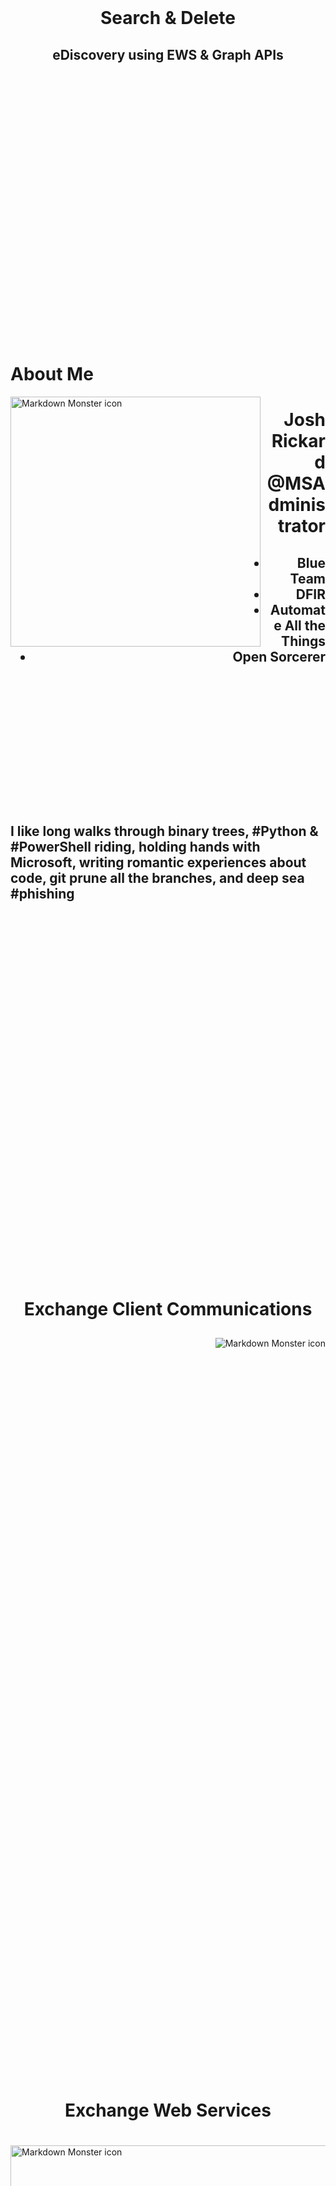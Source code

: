 

<br>
<br>
<br>
<br>
<br>
<br>
<br>
<br>
<br>
<br>
<br>
<br>
<br>
<br>
<br>
<br>
<br>
<br>
<br>
<br>
<br>
<br>
<br>
<br>
<br>

<center><h1>Search & Delete</h1></center>

<center><h2>eDiscovery using EWS & Graph APIs</h2></center>

</center>

<br>
<br>
<br>
<br>
<br>
<br>
<br>
<br>
<br>
<br>
<br>
<br>
<br>
<br>
<br>
<br>
<br>
<br>
<br>
<br>
<br>
<br>
<br>
<br>
<br>

# About Me

<img src="img/IRunicorn.jpg"
     alt="Markdown Monster icon"
     style="float: left; margin-right: 10px; width:400px;" />

<div>
    <div style="text-align: right"><h1>Josh Rickard</br>
                                        @MSAdministrator</h1>
    <h2><ul>
        <li>Blue Team</li>
        <li>DFIR</li>
        <li>Automate All the Things</li>
        <li>Open Sorcerer</li>
    </ul></h2>
</div>
</div>
    <br>
<br>
<br>
<br>
<br>
<br>
<br>
<br>
<br>
<br>
<br>
<br>
<h2>I like long walks through binary trees, #Python & #PowerShell riding, holding hands with Microsoft, writing romantic experiences about code, git prune all the branches, and deep sea #phishing</h2>
<br>
<br>
<br>
<br>
<br>

<br>
<br>
<br>
<br>
<br>
<br>
<br>
<br>
<br>
<br>
<br>
<br>
<br>
<br>
<br>
<br>
<br>
<br>
<br>
<br>
<br>
<br>
<br>
<br>
<br>
<br>
<br>
<br>
<br>

<center><h1>Exchange Client Communications</h1></center>
    <div>
        <img src="img/exchange-1.jpg"
        alt="Markdown Monster icon"
        style="float: right; margin-top: 10px;" />
    </div>

<br>
<br>
<br>
<br>
<br>
<br>
<br>
<br>
<br>
<br>
<br>
<br>
<br>
<br>
<br>
<br>
<br>
<br>
<br>
<br>
<br>
<br>
<br>
<br>
<br>
<br>
<br>
<br>
<br>
<br>
<br>
<br>
<br>
<br>
<br>
<br>
<br>
<br>
<br>
<br>
<br>
<br>
<br>
<br>
<br>
<br>
<br>
<br>
<br>
<br>
<br>
<br>
<br>
<br>
<br>
<br>
<br>
<br>
<br>
<br>
<br>
<br>
<br>
<br>
<br>
<br>
<br>
<br>
<br>
<br>


<center><h1>Exchange Web Services</h1></center>
<div>
    <div>
        <img src="img/exchange-3.png"
        alt="Markdown Monster icon"
        style="float: left; margin-right: 20px; height:900px;" />
    </div>
    <div>
        <h1>HTTP/S SOAP XML Service</br>
        </br>
        Basically, central access to all services/features of Microsoft Exchange
    </div>
</div>

<br>
<br>
<br><br>
<br>
<br>
<br>
<br>
<br>
<br>
<br>
<br>
<br>
<br>
<br>
<br>
<br>
<br>
<br>
<br><br>
<br>
<br>
<br>
<br>
<br>
<br>
<br>
<br>
<br>
<br>
<br>
<br>
<br>
<br>
<br>
<br>
<br><br>
<br>
<br>
<br>
<br>
<br>
<br>
<br>
<br>
<br>
<br>
<br>
<br>
<br>
<br>

# py-ews

# Welcome to py-ews's documentation!


```

    .______   ____    ____       ___________    __    ____   _______.
    |   _  \  \   \  /   /      |   ____\   \  /  \  /   /  /       |
    |  |_)  |  \   \/   / ______|  |__   \   \/    \/   /  |   (----`
    |   ___/    \_    _/ |______|   __|   \            /    \   \    
    |  |          |  |          |  |____   \    /\    / .----)   |   
    | _|          |__|          |_______|   \__/  \__/  |_______/    
                                                                 


    A Python package to interact with Exchange Web Services
```


# **py-ews** is a cross platform python package to interact with both Exchange 2010 to 2019 on-premises and Exchange Online (Office 365).  This package will wrap all Exchange Web Service endpoints, but currently is focused on providing eDiscovery endpoints. 

<br>
<br>
<br>
<br>
<br>
<br>
<br>

# Repository: https://github.com/swimlane/pyews
# Documentation: https://py-ews.readthedocs.io/en/latest/


<br>
<br>
<br>
<br>
<br>
<br>
<br>
<br>
<br>
<br><br>
<br>
<br>
<br>
<br>
<br>
<br>
<br>
<br>
<br>
<br>
<br>
<br>
<br>
<br>
<br>
<br><br>
<br>
<br>
<br>
<br>
<br>
<br>
<br>
<br>
<br>
<br>
<br>
<br>
<br>
<br>

# Versions

## py-ews works with 2.7+ and 3.X versions of Python

# Installation

> Python's standard package manager is pip which uses packages from pypi

## OS X & Linux:

```
pip install py-ews
```

## Windows:

```
pip install py-ews
```

<br>
<br>
<br>
<br>
<br>
<br>
<br>
<br>
<br>
<br>
<br>
<br>
<br>
<br>
<br>
<br>
<br>
<br>


# UserConfiguration object will be used for all calls to Exchange Web Services

## UserConfiguration object

```python
from pyews import UserConfiguration
```

## You have several options when it comes to authentication to EWS

# eDiscovery or Compliance Rights

## The most common is using an accounts username and password which has one of the following rights within your Exchange environment:

* ## **eDiscovery Rights**
* ## **Compliance Administrator**
* ## **eDiscovery Manager**
* ## **eDiscovery Administrator**
* ## **Organization Management**

```python
from pyews import UserConfiguraton

userconfig = UserConfiguration(
   'l337hacker@funtimes.onmicrosoft.com',
   'Password1234!'
)
```

<br>
<br>
<br>
<br>
<br>
<br>
<br>
<br>
<br>
<br>
<br>
<br>
<br>
<br>
<br>
<br>
<br>
<br>

# Impersonation Rights

> ## Impersonation means you can act on behalf of a user/mailbox

* ## **ApplicationImpersonation** or **ms-exch-impersonation** must be given to the mailboxes/accounts that you have rights to impersonate

```python
from pyews import Impersonation
from pyews import UserConfiguraton

my_impersonation = Impersonation(principalname='first.last@company.com')
#Impersonation(primarysmtpaddress='first.last@company.com')
#Impersonation(smtpaddress='first.last@company.com')


userconfig = UserConfiguration(
   'l337hacker@funtimes.onmicrosoft.com',
   'Password1234!',
   impersonation=my_impersonation
)
```
<br>
<br>
<br>
<br>
<br>
<br>
<br>
<br>
<br>
<br>
<br>
<br>
<br>
<br>
<br>
<br>
<br>
<br>

# Impersonation DeepDive

```python
class Impersonation(object):
    '''The Impersonation class is used when you want to impersonate a user.  You must access rights to impersonate a specific user within your Exchange environment.
    
    Example:
        Below are examples of the data inputs expected for all parameters.
        
        .. code-block:: python

           Impersonation(principalname='first.last@company.com')
           Impersonation(primarysmtpaddress='first.last@company.com')
           Impersonation(smtpaddress='first.last@company.com')

    Args:
        principalname (str, optional): The PrincipalName of the account you want to impersonate
        sid (str, optional): The SID of the account you want to impersonate
        primarysmtpaddress (str, optional): The PrimarySmtpAddress of the account you want to impersonate
        smtpaddress (bool, optional): The SmtpAddress of the account you want to impersonate
    
    Raises:
        AttributeError: This will raise when you call this class but do not provide at least 1 parameter
    '''

    def __init__(self, principalname=None, sid=None, primarysmtpaddress=None, smtpaddress=None):

        if principalname:
            self.impersonation_type = 'PrincipalName'
            self.impersonation_value = principalname
        elif sid:
            self.impersonation_type = 'SID'
            self.impersonation_value = sid
        elif primarysmtpaddress:
            self.impersonation_type = 'PrimarySmtpAddress'
            self.impersonation_value = primarysmtpaddress
        elif smtpaddress:
            self.impersonation_type = 'SmtpAddress'
            self.impersonation_value = smtpaddress
        else:
            raise AttributeError('By setting impersonation to true you must provide either a PrincipalName, SID, PrimarySmtpAddress, or SmtpAddress')

        self.header = self._create_impersonation_header()

    def _create_impersonation_header(self):
        return '''<soap:Header>
  <t:ExchangeImpersonation>
    <t:ConnectingSID>
      <t:{start_type}>{value}</t:{end_type}>
    </t:ConnectingSID>
  </t:ExchangeImpersonation>
</soap:Header>'''.format(start_type=self.impersonation_type, value=self.impersonation_value, end_type=self.impersonation_type)

```

<br>
<br>
<br>
<br>
<br>
<br>
<br>
<br>
<br>
<br>
<br>
<br>
<br>
<br>
<br>
<br>
<br>
<br>


# If you would like to use impersonation, you first need to create an Impersonation object and pass that into the UserConfiguration class when creating a user configuration object.

```python
from pyews import UserConfiguration

impersonation = Impersonation(primarysmtpaddress='first.last@company.com')

userConfig = UserConfiguration(
    'first.last@company.com',
    'mypassword123',
    impersonation=impersonation
)
```


<br>
<br>
<br>
<br>
<br>
<br>
<br>
<br>
<br>
<br>
<br>
<br>
<br>
<br>
<br>
<br>
<br>
<br>


# Autodiscover

## Autodiscover is a service endpoint that is used to determine the Exchange Web Services URL/Endpoint

# Microsoft recommends taking the following approach to discover Autodiscover endpoints

* ## Lookup Service Connection Point (SCP) Objects in Active Directory
* ## Generate potential locations based on the users email address

<br>
<br>
<br>
<br>

# py-ews does not currently utilize SCP objects in Active Directory

> ## py-ews does not do this as it would increase the size of this package significantly

<br>
<br>
<br>
<br>

# py-ews generates a list of potential endpoints based on the provided users email address

## Example: first.last@letsautomate.it

<br>
<br>
<br>
<br>
<br>
<br>
<br>
<br>

<br>
<br>
<br>
<br>

<br>
<br>
<br>
<br>

<br>
<br>
<br>
<br>

<br>
<br>
<br>
<br>

# By default py-ews will use each of the following URLs to automatically connect you via Autodiscover

```
https://letsautomate.it/autodiscover/autodiscover.svc
https://autodiscover.letsautomate.it/autodiscover/autodiscover.svc
http://letsautomate.it/autodiscover/autodiscover.svc
http://autodiscover.letsautomate.it/autodiscover/autodiscover.svc

https://outlook.office365.com/autodiscover/autodiscover.svc
```



## Example of using Autodiscover

```python
from pyews import UserConfiguration

userconfig = UserConfiguration(
   'l337hacker@funtimes.onmicrosoft.com',
   'Password1234!'
)

# you can print properties on the useconfig object if needed

#print(userconfig.autodiscover)
#print(userconfig.configuration)
#print(userconfig.credentials.password)
#print(userconfig.credentials.email_address)
#print(userconfig.ewsUrl)
#print(userconfig.exchangeVersion)
#print(userconfig.raw_soap)
```
<br>
<br>
<br>
<br>
<br>
<br>
<br>
<br>
<br>
<br>
<br>
<br>

<br>
<br>
<br>
<br>
<br>
<br>
<br>
<br>
<br>
<br>
<br>
<br>
<br>
<br>
<br>
<br>
<br>
<br>

# Autodiscover DeepDive

```xml
<?xml version="1.0" encoding="utf-8"?>
<soap:Envelope xmlns:a="http://schemas.microsoft.com/exchange/2010/Autodiscover"      
               xmlns:wsa="http://www.w3.org/2005/08/addressing" 
               xmlns:xsi="http://www.w3.org/2001/XMLSchema-instance"      
               xmlns:soap="http://schemas.xmlsoap.org/soap/envelope/">
  <soap:Header>
    <a:RequestedServerVersion>{version}</a:RequestedServerVersion>
    <wsa:Action>http://schemas.microsoft.com/exchange/2010/Autodiscover/Autodiscover/GetUserSettings</wsa:Action>
    <wsa:To>{to}</wsa:To>
    <t:ExchangeImpersonation>
        <t:ConnectingSID>
            <t:{start_type}>{value}</t:{end_type}>
        </t:ConnectingSID>
    </t:ExchangeImpersonation>
  </soap:Header>
  <soap:Body>
    <a:GetUserSettingsRequestMessage xmlns:a="http://schemas.microsoft.com/exchange/2010/Autodiscover">
      <a:Request>
        <a:Users>
          <a:User>
            <a:Mailbox>{mailbox}</a:Mailbox>
          </a:User>
        </a:Users>
        <a:RequestedSettings>
          <a:Setting>InternalEwsUrl</a:Setting>
          <a:Setting>ExternalEwsUrl</a:Setting>
          <a:Setting>UserDisplayName</a:Setting>
          <a:Setting>UserDN</a:Setting>
          <a:Setting>UserDeploymentId</a:Setting>
          <a:Setting>InternalMailboxServer</a:Setting>
          <a:Setting>MailboxDN</a:Setting>
          <a:Setting>ActiveDirectoryServer</a:Setting>
          <a:Setting>CasVersion</a:Setting>
          <a:Setting>EwsSupportedSchemas</a:Setting>
        </a:RequestedSettings>
      </a:Request>
    </a:GetUserSettingsRequestMessage>
  </soap:Body>
</soap:Envelope>
```

<br>
<br>
<br>
<br>
<br>
<br>
<br>
<br>
<br>
<br>
<br>
<br>
<br>
<br>
<br>
<br>
<br>
<br>

# Additional Options available when creating a UserConfiguration object

## Provide specific version of Exchange

```python
from pyews import UserConfiguration

userConfig = UserConfiguration(
    'first.last@company.com',
    'mypassword123',
    exchangeVersion='Office365'
)

# options: ['Office365', 'Exchange2019', 'Exchange2016', 'Exchange2013_SP1', 'Exchange2013', 'Exchange2010_SP2', 'Exchange2010_SP1', 'Exchange2010']
```
<br>
<br>
<br>
<br>

# If you do not wish to use Autodiscover then you can tell UserConfiguration to not use it by setting autodiscover to False and provide the ewsUrl instead

```python
from pyews import UserConfiguration

userConfig = UserConfiguration(
    'first.last@company.com',
    'mypassword123',
    autodiscover=False,
    ewsUrl='https://outlook.office365.com/EWS/Exchange.asmx'
)
```

<br>
<br>
<br>
<br>

<br>
<br>
<br>
<br>
<br>
<br>
<br>
<br>
<br>
<br>
<br>
<br>
<br>
<br>
<br>
<br>
<br>
<br>

# Currently Available Service Endpoints

* # DeleteItem
    * ## Delete a mail item (message) from a users mailbox
* # GetInboxRules
    * ## Retrieve mailbox/inbox rules from a users mailbox
* # GetSearchableMailboxes
    * ## Retrieve all mailboxes that you have access to search
* # ResolveNames
    * ## Take a users identify and resolve it to retrieve details about that user
* # SearchMailboxes
    * ## Search a mailbox 
<br>
<br>
<br>

# You can also extend py-ews fairly easily

<br>
<br>
<br>
<br>
<br>
<br>
<br>
<br>
<br>
<br>
<br>
<br>
<br>
<br>
<br>
<br>
<br>
<br>
<br>
<br>
<br>
<br>
<br>
<br>
<br>
<br>
<br>
<br>
<br>
<br>
<br>
<br>
<br>
<br>
<br>
<br>
<br>
<br>
<br>
<br>
<br>
<br>
<br>
<br>
<br>
<br>
<br>
<br>
<br>
<br>
<br>
<br>
<br>

# Typical workflow

* # Retrieve all mailboxes

```python
from pyews import GetSearchableMailboxes

# get searchable mailboxes based on your accounts permissions
referenceid_list = []
for mailbox in GetSearchableMailboxes(userconfig).response:
    referenceid_list.append(mailbox['ReferenceId'])
```
> ## NOTE: GetSearchableMailboxes will automatically expand any found groups and their contained mailboxes
<br>

* # Now let's search all mailboxes

```python
from pyews import SearchMailboxes

# let's search all the referenceid_list items
messages_found = []
for search in SearchMailboxes('subject:account', userconfig, referenceid_list).response:
    messages_found.append(search['MessageId'])
    # we can print the results first if we want
    print(search['Subject'])
    print(search['MessageId'])
    print(search['Sender'])
    print(search['ToRecipients'])
    print(search['CreatedTime'])
    print(search['ReceivedTime'])
    #etc.
```

* # Deleting a specific message by MessageId


```python
from pyews import DeleteItem

# if we wanted to now delete a specific message then we would call the DeleteItem
# class like this but we can also pass in the entire messages_found list
deleted_message_response = DeleteItem(messages_found[2], userconfig).response

print(deleted_message_response)

```

<br>
<br>
<br>
<br>
<br>
<br>
<br>
<br>
<br>
<br>
<br>
<br>
<br>
<br>
<br>
<br>
<br>
<br>
<br>
<br>
<br>
<br>
<br>
<br>
<br>
<br>
<br>
<br>
<br>
<br>
<br>
<br>
<br>
<br>
<br>
<br>

<br>
<br>
<br>
<br>
<br>
<br>
<br>
<br>
<br>
<br>
<br>
<br>
<br>
<br>
<br>
<br>
<br>
<br>
<br>


# Running GetSearchableMailboxes and printing out properties

<img src="img/get_searchable_mailboxes.gif"
        alt="Markdown Monster icon"
        style="float: center; margin-right: 10px;" />


<br>
<br>
<br>
<br>
<br>
<br>
<br>
<br>
<br>
<br>
<br>
<br>
<br>
<br>
<br>
<br>
<br>
<br>
<br>
<br>
<br>
<br>
<br>
<br>
<br>
<br>
<br>
<br>
<br>
<br>
<br>
<br>
<br>
<br>
<br>
<br>

# SearchMailboxes

> ## Given a single or a list of mailbox ReferenceId's, we can perform a search

```python
from pyews import SearchMailboxes

# let's search all the referenceid_list items
messages_found = []
for search in SearchMailboxes('subject:account', userconfig, referenceid_list).response:
    # We need the MessageId from any email we may want to delete
    messages_found.append(search['MessageId'])
    # we can print the results first if we want
    print(search['Subject'])
    print(search['MessageId'])
    print(search['Sender'])
    print(search['ToRecipients'])
    print(search['CreatedTime'])
    print(search['ReceivedTime'])
    #etc.
```

# We provide a search query, as well as our UserConfiguration Object and a single or list of ReferenceId's to SearchMailboxes


<br>
<br>
<br>
<br>
<br>
<br>
<br>
<br>
<br>
<br>
<br>
<br>
<br>
<br>
<br>
<br>
<br>
<br>
<br>
<br>
<br>
<br>
<br>
<br>
<br>
<br>
<br>
<br>
<br>
<br>
<br>
<br>
<br>
<br>
<br>
<br>

# Running SearchMailboxes and printing all properties

<img src="img/mail_item_properties.gif"
        alt="Markdown Monster icon"
        style="float: center; margin-right: 10px;" />


<br>
<br>
<br>
<br>
<br>
<br>
<br>
<br>
<br>
<br>
<br>
<br>
<br>
<br>
<br>
<br>
<br>
<br>
<br>
<br>
<br>
<br>
<br>
<br>
<br>
<br>
<br>
<br>
<br>
<br>
<br>
<br>
<br>
<br>
<br>
<br>

<br>
<br>
<br>
<br>
<br>
<br>
<br>
<br>
<br>
<br>
<br>
<br>
<br>
<br>
<br>
<br>
<br>
<br>
<br>
<br>
<br>
<br>
<br>
<br>
<br>

# Exchange Web Services Advanced Query Syntax (AQS)

## Besides just searching for `subject:account` in our example on the previous slide you have the following `AQS` options


<br>
<br>
<br>
<div style="width: 100%; overflow: hidden;">
    <div style="width: 800px; float: left;"> <img src="img/search_query_options.png" style="float: center; margin-right: 10px;" /> </div>
    <div style="margin-left: 820px;"> 
        <h1><b>subject:account AND body:click AND received:today</br></br></br>
               subject:account AND body:click AND attachment:fax</br></br></br>
               from:"Mr. Robot" OR from:"Josh" AND subject:(raise upgrade warning expire) </br></br></br>
               subject:"Office 365" NOT from:"IT Department"</br></br></br>
               body:http* AND received:today</br></br></br>
               attachment:* AND received:today
    </h1> </div>
</div>


<br>
<br>
<br>
<br>
<br>
<br>
<br>
<br>
<br>
<br>
<br>
<br>
<br>
<br>
<br>
<br>
<br>
<br>
<br>
<br>
<br>
<br>
<br>
<br>
<br>
<br>
<br>
<br>
<br>
<br>
<br>
<br>
<br>

# DeleteItem

> ## We have a few options when we want to delete an email

* ## HardDelete (An item is permanently removed from the store)
* ## SoftDelete (An item is moved to the dumpster if the dumpster is enabled)
* ## MoveToDeletedItems (An item is moved to the Deleted Items folder) (Default)


```python
from pyews import DeleteItem

# if we wanted to now delete a specific message then we would call the DeleteItem
# class like this but we can also pass in the entire messages_found list
deleted_message_response = DeleteItem(messages_found[2], userconfig).response

# messages_found[2] translates to a single MessageId (AAMkAGZjOTlkOWExLTM2MDEtNGI3MS04ZDJiLTllNzgwNDQxMThmMABGAAAAAABdQG8UG7qjTKf0wCVbqLyMBwC6DuFzUH4qRojG/OZVoLCfAAAAAAEMAAC6DuFzUH4qRojG/OZVoLCfAAAu4Y9UAAA=)


print(deleted_message_response)

```

<br>
<br>
<br>
<br>
<br>
<br>
<br>
<br>
<br>
<br>
<br>
<br>
<br>
<br>
<br>
<br>
<br>
<br>
<br>
<br>
<br>
<br>

<br>
<br>
<br>
<br>
<br>
<br>
<br>
<br>
<br>
<br>
<br>
<br>
<br>
<br>
<br>
<br>
<br>
<br>
<br>
<br>
<br>
<br>
<br>
<br>
<br>
<br>

```
  _______ .______          ___      .______    __    __   __       _______. __    __  
 /  _____||   _  \        /   \     |   _  \  |  |  |  | |  |     /       ||  |  |  | 
|  |  __  |  |_)  |      /  ^  \    |  |_)  | |  |__|  | |  |    |   (----`|  |__|  | 
|  | |_ | |      /      /  /_\  \   |   ___/  |   __   | |  |     \   \    |   __   | 
|  |__| | |  |\  \----./  _____  \  |  |      |  |  |  | |  | .----)   |   |  |  |  | 
 \______| | _| `._____/__/     \__\ | _|      |__|  |__| |__| |_______/    |__|  |__| 
                                                                                      

A Python package to search & delete messages from mailboxes in Office 365 using Microsoft Graph API
```

## Current Features

    * Searching
        * Create new Search
        * Update a Search
        * Get Search Folder
        * Get Search messages
        * Delete Search
    * Deleting
        * Delete a Message
    * Mailbox Rules
        * List Mailbox Rules
    * Users
        * Return a list of email addresses in your Azure AD Tenant
    * MailFolder
        * Create MailFolder
        * Move message to a MailFolder
        * List messages in a MailFolder

## Installation

OS X & Linux:

```bash
pip install graphish
```

Windows:

```bash
pip install graphish
```
<br>
<br>
<br>
<br>
<br>
<br>
<br>
<br>
<br>
<br>
<br>

# OAuth2 Authentication Types & Grant Flows

|Application Scenarios|Application Type|Implicit Grant Flow|Auth Code Grant Flow|On-Behalf-Of Flow|Client Credentials Grant|
|:---------------------|:---------------------|:---------------------:|:---------------------:|:---------------------:|:---------------------:|
|Single-Page Application|Single-Page Apps|X||||
|Web Browser to Web Application|Web Apps|X|X|||
|Native Application to Web API|Mobile & Native Apps|X|X|X||
|Web Application to Web API|Web APIs|||X|X|
|Daemon or Service to Web API|Daemons & Server-Side Apps||||x|

<br>
<br>

# Summary

## Delegated Authentication (SPA, Web Apps, Mobile/Native Apps, etc.) == User Interaction Authentication Required

<img src="img/Part-3_Permissions-requested.png"
        alt="Markdown Monster icon"
        style="float: center; margin-right: 10px; width:300px;" />



## Application Authentication (Daemon/Service) == No User Interaction Authentication Required 

<br>
<br>

> If you are wanting more info about OAuth2 Authentication check out this blog post series I wrote

* https://swimlane.com/blog/microsoft-oauth2-implementation-1/
* https://swimlane.com/blog/microsoft-oauth2-implementation-2/
* https://swimlane.com/blog/microsoft-oauth2-implementation-3/

<br>
<br>
<br>
<br>
<br>
<br>
<br>
<br>
<br>
<br>
<br>
<br>
<br>
<br>
<br>
<br>
<br>
<br>
<br>
<br>
<br>
<br>

# Delegated Authentication Example

```python
from graphish import GraphConnector

connector = GraphConnector(
    clientId='14b8e5asd-c5a2-4ee7-af26-53461f121eed',       # you applications clientId
    clientSecret='OdhG1hXb*UB/ho]A?0ZCci13KMflsHDy',        # your applications clientSecret
    tenantId='c1141d00-072f-1eb9-2526-12802571dd41',        # your applications Azure Tenant ID
    userPrincipalName='first.last@myorg.onmicrosoft.com',   # the user's mailbox you want to search
    password='somepassword'                                 # password of your normal or admin account
)
```

# Application Authentication Example

```python
from graphish import GraphConnector

# For backend / client_credential auth flow just supply the following
connector = GraphConnector(
    clientId='14b8e5asd-c5a2-4ee7-af26-53461f121eed',       # you applications clientId
    clientSecret='OdhG1hXb*UB/ho]A?0ZCci13KMflsHDy',        # your applications clientSecret
    tenantId='c1141d00-072f-1eb9-2526-12802571dd41',        # your applications Azure Tenant ID
)
```

<br>
<br>
<br>
<br>
<br>
<br>
<br>
<br>
<br>
<br>
<br>
<br>
<br>
<br>
<br>
<br>
<br>
<br>

<center><h1>Why Microsoft Graph API is different</h1></center>

<br>
<br>

# Microsoft Graph API creates a "Search" folder in a users mailbox that is hidden to them and can only be accessed by users with appropriate permissions

<br>
<br>

# Once you then configure this "Search" folder to populate based on your search criteria (or AQL I mentioned previously).  

<br>
<br>

# Any email matching this criteria will copied to this folder and then you can retrieve it

<br>
<br>

# This also means, we can update, modify, or delete our search rules for a specific "Search" folder

<br>
<br>
<br>
<br>
<br>
<br>
<br>
<br>
<br>
<br>
<br>
<br>
<br>
<br>
<br>
<br>
<br>
<br>


# Creating a new Search


> **NOTE: If you DO NOT pass in a userPrincipalName then Search will attempt to search all mailboxes in your Azure AD tenant!**

```python
from graphish import Search

search = Search(connector)

new_search = search.create(
    searchFolderName='Phishing Search',
    sourceFolder='inbox',
    filterQuery="contains(subject, 'EXPIRES')"
)


# get all the messages in your search folder

messages = search.messages()
for message in messages:
    print(message) # Returns all attributes from a message
    print(message['id']) # returns the message ID
    print(message['headers']) # Returns the RFC822 headers of the message


# Deleting a message

#

from graphish import Delete

delete = Delete(connector, userPrincipalName='some.user@company.com')

# delete a specific message ID from users mailbox

delete.delete(message['id'])

# delete a specific message from a search (or any) folder in the users mailbox

delete.delete_search_message('Phishing Search', message['id'])

```

<br>
<br>
<br>
<br>
<br>
<br>
<br>
<br>
<br>
<br>
<br>
<br>
<br>
<br>
<br>
<br>
<br>
<br>
<br>
<br>


```python
class Delete(object):

    def __init__(self, graphConnector, userPrincipalName='me'):
        """The Delete class deletes a message from a users mailbox.  

            NOTE: Please note that this will do a soft delete and it is only recoverable via "Recoverable Items" feature on a mailbox.
                  This also means that you will not see it in the users delete items folder.
        
        Args:
            graphConnector (GraphConnector): A generated GraphConnector object
            verify_ssl (bool, optional): Whether to verify SSL or not. Defaults to True.
            userPrincipalName (str, optional): Defaults to the current user, but can be any user defined or provided in this parameter. Defaults to 'me'.
        """
        self.connector = graphConnector
        if userPrincipalName is not 'me':
            self.user = 'users/{}'.format(userPrincipalName)
        else:
            self.user = userPrincipalName

    def delete(self, messageId):
        uri = '{}/messages/{}'.format(self.user, messageId)
        response = self.connector.invoke('DELETE', uri)
        if response.status_code is '204':
            return True
        return False

    def delete_search_message(self, mailFolder, messageId):
        uri = '{}/mailFolders/{}/messages/{}'.format(self.user, mailFolder, messageId)
        response = self.connector.invoke('DELETE', uri)
        if response.status_code is '204':
            return True
        return False
```

<br>
<br>
<br>
<br>
<br>
<br>
<br>
<br>
<br>
<br>
<br>
<br>
<br>
<br>
<br>
<br>
<br>
<br>
<br>
<br>

# Updating a search

If you wanted to make changes to a search performed you can update the search folder and individual criteria like the name of the search folder, the sourceFolder (root to search), or the filterQuery itself:

```python
# update your search folder property's
search.update(
    searchFolderName='Some Phishing Search',
    sourceFolder='inbox',
    filterQuery="contains(subject, 'EXPIRES!')"
)
```

# Deleting a search

You can also delete a search performed by using the `delete` method:

```python
# delete the current search folder
search.delete()
```



<br>
<br>
<br>
<br>
<br>
<br>
<br>
<br>
<br>
<br>
<br>
<br>
<br>
<br>
<br>
<br>
<br>
<br>
<br>
<br>


<center><h1>FIN</h1></center>

<br>
<br>

# py-ews: [https://py-ews.readthedocs.io/en/latest/](https://py-ews.readthedocs.io/en/latest/)
# graphish: [https://github.com/swimlane/graphish](https://github.com/swimlane/graphish)

<br>
<br>

# Twitter: [@MSAdministrator](https://twitter.com/msadministrator)
# GitHub: [https://github.com/MSAdministrator](https://github.com/MSAdministrator)
# Blog: [https://letsautomate.it](https://letsautomate.it)

